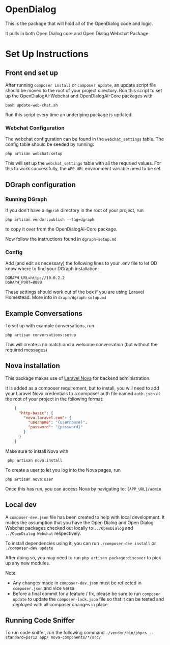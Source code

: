 # OpenDialog
This is the package that will hold all of the OpenDialog code and logic.

It pulls in both Open Dialog core and Open Dialog Webchat Package

# Set Up Instructions

## Front end set up

After running `composer install` or `composer update`, an update script file should be moved to the root of your project
directory. Run this script to set up the OpenDialogAI-Webchat and OpenDialogAI-Core packages with

```bash update-web-chat.sh```

Run this script every time an underlying package is updated.

### Webchat Configuration 

The webchat configuration can be found in the `webchat_settings` table. The config table should be seeded by running:

```php artisan webchat:setup```

This will set up the `webchat_settings` table with all the requried values.
For this to work successfully, the `APP_URL` environment variable need to be set

## DGraph configuration

### Running DGraph

If you don't have a `dgprah` directory in the root of your project, run

```php artisan vendor:publish --tag=dgraph```

to copy it over from the OpenDialogAi-Core package.

Now follow the instructions found in `dgraph-setup.md`

### Config

Add (and edit as necessary) the following lines to your .env file to let OD know where to find your DGraph installation:
```
DGRAPH_URL=http://10.0.2.2
DGRAPH_PORT=8080
```

These settings should work out of the box if you are using Laravel Homestead. More info in `draph/dgraph-setup.md`

## Example Conversations

To set up with example conversations, run 

```php artisan conversations:setup```

This will create a no match and a welcome conversation (but without the required messages)

## Nova installation

This package makes use of [Laravel Nova](https://nova.laravel.com) for backend administration.

It is added as a composer requirement, but to install, you will need to add your Laravel Nova credentials to a composer
auth file named `auth.json` at the root of your project in the following format:

```json
    {
      "http-basic": {
        "nova.laravel.com": {
          "username": "{usernbame}",
          "password": "{password}"
        }
      }
    }
```

Make sure to install Nova with

``` php artisan nova:install```

To create a user to let you log into the Nova pages, run 

```php artisan nova:user```

Once this has run, you can access Nova by navigating to: ```{APP_URL}/admin``` 

## Local dev

A `composer-dev.json` file has been created to help with local development. It makes the assumption that you have the 
Open Dialog and Open Dialog Webchat packages checked out locally to `../OpenDialog` and `../OpenDialog-Webchat`
respectively.

To install dependencies using it, you can run `./composer-dev install` or `./composer-dev update`

After doing so, you may need to run `php artisan package:discover` to pick up any new modules.

Note:

+ Any changes made in `composer-dev.json` must be reflected in `composer.json` and vice versa
+ Before a final commit for a feature / fix, please be sure to run `composer update` to update the `composer-lock.json`
file so that it can be tested and deployed with all composer changes in place

## Running Code Sniffer
To run code sniffer, run the following command
```./vendor/bin/phpcs --standard=psr12 app/ nova-components/*/src/```

